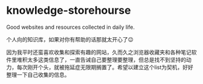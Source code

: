 # knowledge-storehourse
Good websites and resources collected in daily life.

个人向的知识库，如果对你有帮助的话那就太开心了:wink:

因为我平时还蛮喜欢收集和探索有趣的网站，久而久之浏览器收藏夹和各种笔记软件里堆积太多这类信息了，一直告诫自己要整理要整理，但总是找不到坚持的动力，每次刚开个头，就被拖延症无限期搁置了。希望以建立这个list为契机，好好整理一下自己收集的信息。
